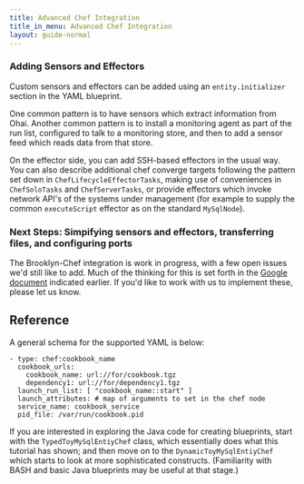 ```yaml
---
title: Advanced Chef Integration
title_in_menu: Advanced Chef Integration
layout: guide-normal
---
```


### Adding Sensors and Effectors

Custom sensors and effectors can be added using an `entity.initializer` section in the YAML blueprint.

One common pattern is to have sensors which extract information from Ohai.
Another common pattern is to install a monitoring agent as part of the run list,
configured to talk to a monitoring store, and then to add a sensor feed which reads data from that store.

On the effector side, you can add SSH-based effectors in the usual way.
You can also describe additional chef converge targets following the pattern set down in
`ChefLifecycleEffectorTasks`, making use of conveniences in `ChefSoloTasks` and `ChefServerTasks`,
or provide effectors which invoke network API's of the systems under management
(for example to supply the common `executeScript` effector as on the standard `MySqlNode`). 
   

### Next Steps: Simpifying sensors and effectors, transferring files, and configuring ports

The Brooklyn-Chef integration is work in progress, with a few open issues we'd still like to add.
Much of the thinking for this is set forth in the [Google document](https://docs.google.com/a/cloudsoftcorp.com/document/d/18ZwzmncbJgJeQjnSvMapTWg6N526cvGMz5jaqdkxMf8)
indicated earlier.  If you'd like to work with us to implement these, please let us know.


## Reference

A general schema for the supported YAML is below: 

```
- type: chef:cookbook_name
  cookbook_urls:
    cookbook_name: url://for/cookbook.tgz
    dependency1: url://for/dependency1.tgz
  launch_run_list: [ "cookbook_name::start" ]
  launch_attributes: # map of arguments to set in the chef node
  service_name: cookbook_service
  pid_file: /var/run/cookbook.pid
```

If you are interested in exploring the Java code for creating blueprints,
start with the `TypedToyMySqlEntiyChef` class, which essentially does what this tutorial has shown;
and then move on to the `DynamicToyMySqlEntiyChef` which starts to look at more sophisticated constructs.
(Familiarity with BASH and basic Java blueprints may be useful at that stage.)

